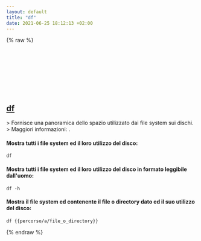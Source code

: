 ```yaml
---
layout: default
title: "df"
date: 2021-06-25 18:12:13 +02:00
---
```

{% raw %}
<h2 id="df">
  <a href="/it/common/df.html">df</a> <a href="#df"><svg class="icon">
    <use href="/assets/images/unicode_sprite.svg#link" />
  </svg></a>
</h2>
> Fornisce una panoramica dello spazio utilizzato dai file system sui dischi.
> Maggiori informazioni: <https://www.gnu.org/software/coreutils/df>.

#### Mostra tutti i file system ed il loro utilizzo del disco:
```shell
df
```
#### Mostra tutti i file system ed il loro utilizzo del disco in formato leggibile dall'uomo:
```shell
df -h
```
#### Mostra il file system ed contenente il file o directory dato ed il suo utilizzo del disco:
```shell
df {{percorso/a/file_o_directory}}
```
{% endraw %}
